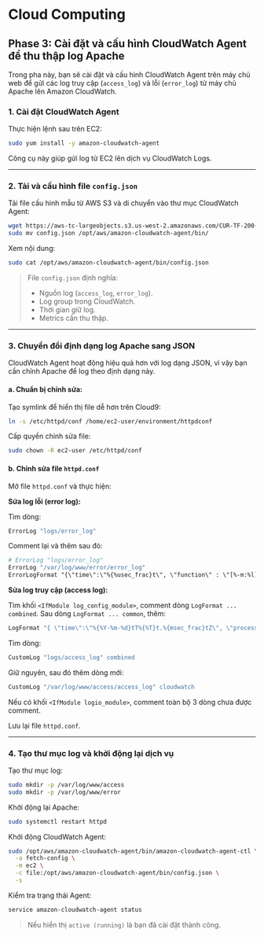 # Cloud Computing

## Phase 3: Cài đặt và cấu hình CloudWatch Agent để thu thập log Apache

Trong pha này, bạn sẽ cài đặt và cấu hình CloudWatch Agent trên máy chủ web để gửi các log truy cập (`access_log`) và lỗi (`error_log`) từ máy chủ Apache lên Amazon CloudWatch.

### 1. Cài đặt CloudWatch Agent

Thực hiện lệnh sau trên EC2:

```bash
sudo yum install -y amazon-cloudwatch-agent
```

Công cụ này giúp gửi log từ EC2 lên dịch vụ CloudWatch Logs.

---

### 2. Tải và cấu hình file `config.json`

Tải file cấu hình mẫu từ AWS S3 và di chuyển vào thư mục CloudWatch Agent:

```bash
wget https://aws-tc-largeobjects.s3.us-west-2.amazonaws.com/CUR-TF-200-ACCAP4-1-91575/capstone-4-clickstream/s3/config.json
sudo mv config.json /opt/aws/amazon-cloudwatch-agent/bin/
```

Xem nội dung:

```bash
sudo cat /opt/aws/amazon-cloudwatch-agent/bin/config.json
```

> File `config.json` định nghĩa:
>
> - Nguồn log (`access_log`, `error_log`).
> - Log group trong CloudWatch.
> - Thời gian giữ log.
> - Metrics cần thu thập.

---

### 3. Chuyển đổi định dạng log Apache sang JSON

CloudWatch Agent hoạt động hiệu quả hơn với log dạng JSON, vì vậy bạn cần chỉnh Apache để log theo định dạng này.

#### a. Chuẩn bị chỉnh sửa:

Tạo symlink để hiển thị file dễ hơn trên Cloud9:

```bash
ln -s /etc/httpd/conf /home/ec2-user/environment/httpdconf
```

Cấp quyền chỉnh sửa file:

```bash
sudo chown -R ec2-user /etc/httpd/conf
```

#### b. Chỉnh sửa file `httpd.conf`

Mở file `httpd.conf` và thực hiện:

**Sửa log lỗi (error log):**

Tìm dòng:

```apache
ErrorLog "logs/error_log"
```

Comment lại và thêm sau đó:

```apache
# ErrorLog "logs/error_log"
ErrorLog "/var/log/www/error/error_log"
ErrorLogFormat "{\"time\":\"%{%usec_frac}t\", \"function\" : \"[%-m:%l]\", \"process\" : \"[pid%P]\" ,\"message\" : \"%M\"}"
```

**Sửa log truy cập (access log):**

Tìm khối `<IfModule log_config_module>`, comment dòng `LogFormat ... combined`. Sau dòng `LogFormat ... common`, thêm:

```apache
LogFormat "{ \"time\":\"%{%Y-%m-%d}tT%{%T}t.%{msec_frac}tZ\", \"process\":\"%D\", \"filename\":\"%f\", \"remoteIP\":\"%a\", \"host\":\"%V\", \"request\":\"%U\", \"query\":\"%q\",\"method\":\"%m\", \"status\":\"%>s\", \"userAgent\":\"%{User-agent}i\",\"referer\":\"%{Referer}i\"}" cloudwatch
```

Tìm dòng:

```apache
CustomLog "logs/access_log" combined
```

Giữ nguyên, sau đó thêm dòng mới:

```apache
CustomLog "/var/log/www/access/access_log" cloudwatch
```

Nếu có khối `<IfModule logio_module>`, comment toàn bộ 3 dòng chưa được comment.

Lưu lại file `httpd.conf`.

---

### 4. Tạo thư mục log và khởi động lại dịch vụ

Tạo thư mục log:

```bash
sudo mkdir -p /var/log/www/access
sudo mkdir -p /var/log/www/error
```

Khởi động lại Apache:

```bash
sudo systemctl restart httpd
```

Khởi động CloudWatch Agent:

```bash
sudo /opt/aws/amazon-cloudwatch-agent/bin/amazon-cloudwatch-agent-ctl \
  -a fetch-config \
  -m ec2 \
  -c file:/opt/aws/amazon-cloudwatch-agent/bin/config.json \
  -s
```

Kiểm tra trạng thái Agent:

```bash
service amazon-cloudwatch-agent status
```

> Nếu hiển thị `active (running)` là bạn đã cài đặt thành công.
